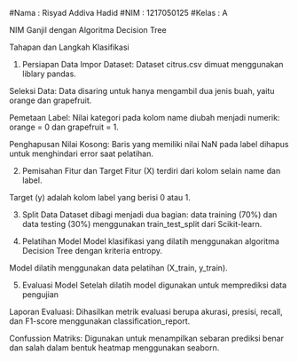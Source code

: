#Nama  : Risyad Addiva Hadid
#NIM   : 1217050125
#Kelas : A

NIM Ganjil dengan Algoritma Decision Tree

Tahapan dan Langkah Klasifikasi 
1. Persiapan Data
Impor Dataset: Dataset citrus.csv dimuat menggunakan liblary pandas.

Seleksi Data: Data disaring untuk hanya mengambil dua jenis buah, yaitu orange dan grapefruit.

Pemetaan Label: Nilai kategori pada kolom name diubah menjadi numerik: orange = 0 dan grapefruit = 1.

Penghapusan Nilai Kosong: Baris yang memiliki nilai NaN pada label dihapus untuk menghindari error saat pelatihan.

2. Pemisahan Fitur dan Target
Fitur (X) terdiri dari kolom selain name dan label.

Target (y) adalah kolom label yang berisi 0 atau 1.

3. Split Data
Dataset dibagi menjadi dua bagian: data training (70%) dan data testing (30%) menggunakan train_test_split dari Scikit-learn.

4. Pelatihan Model
Model klasifikasi yang dilatih menggunakan algoritma Decision Tree dengan kriteria entropy.

Model dilatih menggunakan data pelatihan (X_train, y_train).

5. Evaluasi Model
Setelah dilatih model digunakan untuk memprediksi data pengujian 

Laporan Evaluasi: Dihasilkan metrik evaluasi berupa akurasi, presisi, recall, dan F1-score menggunakan classification_report.

Confussion Matriks: Digunakan untuk menampilkan sebaran prediksi benar dan salah dalam bentuk heatmap menggunakan seaborn.
